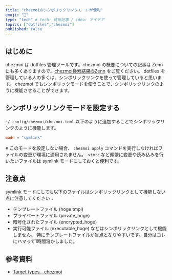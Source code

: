 ```yaml
---
title: "chezmoiのシンボリックリンクモードが便利"
emoji: "📀"
type: "tech" # tech: 技術記事 / idea: アイデア
topics: ["dotfiles","chezmoi"]
published: false
---
```


## はじめに
chezmoi は dotfiles 管理ツールです。chezmoi の概要についての記事は Zenn にも多くありますので、[chezmoi検索結果@Zenn](https://zenn.dev/search?q=chezmoi) をご覧ください。
dotfiles を管理している人の多くは、シンボリックリンクを使って管理していると思います。
chezmoi でもシンボリックモードを使うことで、シンボリックリンクのように機能させることができます。

## シンボリックリンクモードを設定する
`~/.config/chezmoi/chezmoi.toml` 以下のように追加することでシンボリックリンクのように機能します。

```toml
mode = "symlink"
```
※ このモードを設定しない場合、 `chezmoi apply` コマンドを実行しなければファイルの変更が環境に適用されません。`.vimrc` など頻繁に変更や読み込みを行いたいファイルは symlink モードにしておくと便利です。

## 注意点
symlink モードにしても以下のファイルはシンボリックリンクとして機能しない点に注意してください：
- テンプレートファイル (hoge.tmpl)
- プライベートファイル (private_hoge)
- 暗号化されたファイル (encrypted_hoge)
- 実行可能ファイル (executable_hoge)
などはシンボリックリンクとして機能しません。
特にテンプレートファイルが盲点となりやすいです。自分はコレにハマって1時間溶かしました。

## 参考資料
- [Target types - chezmoi](https://www.chezmoi.io/reference/target-types/#symlink-mode)
